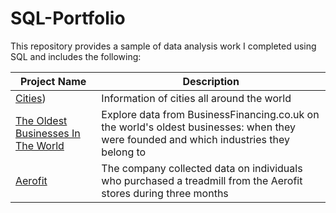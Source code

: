 # SQL-Portfolio

This repository provides a sample of data analysis work I completed using SQL and includes the following:

Project Name  | Description   | 
------------- | ------------- | 
[Cities](https://github.com/QuiqueBaquera/SQL-Portfolio/tree/main/Cities)) | Information of cities all around the world 
[The Oldest Businesses In The World](https://github.com/QuiqueBaquera/SQL-Portfolio/tree/main/Oldest_Businesses)  | Explore data from BusinessFinancing.co.uk on the world's oldest businesses: when they were founded and which industries they belong to 
[Aerofit](https://github.com/QuiqueBaquera/SQL-Portfolio/tree/main/Aerofit) | The company collected data on individuals who purchased a treadmill from the Aerofit stores during three months 
